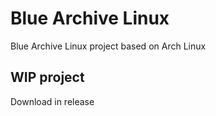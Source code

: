 # Blue Archive Linux
Blue Archive Linux project based on Arch Linux
## WIP project
Download in release
